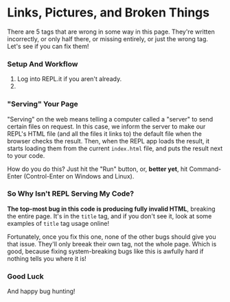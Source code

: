 # Links, Pictures, and Broken Things

There are 5 tags that are wrong in some way in this page. They're written incorrectly, or only half there, or missing entirely, or just the wrong tag. Let's see if you can fix them!

### Setup And Workflow

1. Log into REPL.it if you aren't already.
2.

### "Serving" Your Page

"Serving" on the web means telling a computer called a "server" to send certain files on request. In this case, we inform the server to make our REPL's HTML file (and all the files it links to) the default file when the browser checks the result. Then, when the REPL app loads the result, it starts loading them from the current `index.html` file, and puts the result next to your code.

How do you do this? Just hit the "Run" button, or, **better yet**, hit Command-Enter (Control-Enter on Windows and Linux).

### So Why Isn't REPL Serving My Code?

**The top-most bug in this code is producing fully invalid HTML**, breaking the entire page. It's in the `title` tag, and if you don't see it, look at some examples of `title` tag usage online!

Fortunately, once you fix this one, none of the other bugs should give you that issue. They'll only breeak their own tag, not the whole page. Which is good, because fixing system-breaking bugs like this is awfully hard if nothing tells you where it is!

### Good Luck

And happy bug hunting!
